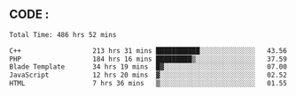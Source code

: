 ## CODE :
<!--START_SECTION:waka-->

```txt
Total Time: 486 hrs 52 mins

C++                  213 hrs 31 mins ███████████░░░░░░░░░░░░░░   43.56 %
PHP                  184 hrs 16 mins █████████▒░░░░░░░░░░░░░░░   37.59 %
Blade Template       34 hrs 19 mins  █▓░░░░░░░░░░░░░░░░░░░░░░░   07.00 %
JavaScript           12 hrs 20 mins  ▓░░░░░░░░░░░░░░░░░░░░░░░░   02.52 %
HTML                 7 hrs 36 mins   ▒░░░░░░░░░░░░░░░░░░░░░░░░   01.55 %
```

<!--END_SECTION:waka-->
